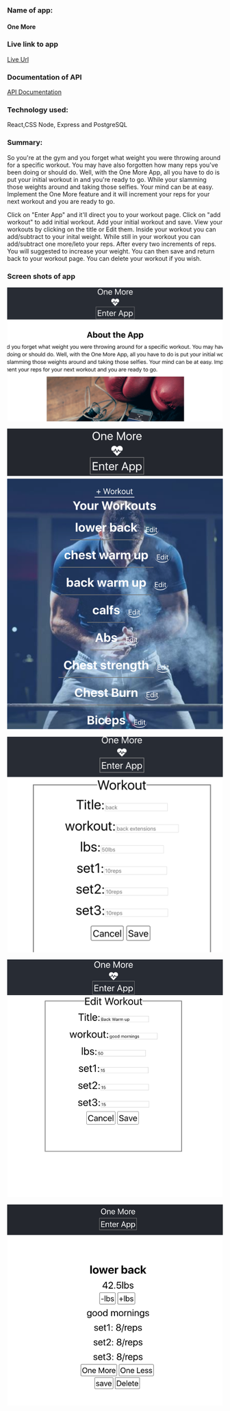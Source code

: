 ### Name of app: 
#### One More

### Live link to app
[Live Url](https://zeit.co/zapien120/one-more-app/csbn3j1sb)

### Documentation of API
[API Documentation](https://github.com/thinkful-ei-iguana/javi-one-more-server)

### Technology used: 
React,CSS Node, Express and PostgreSQL


### Summary: 
So you're at the gym and you forget what weight you were throwing around for a specific workout. You may have also forgotten how many reps you've been doing or should do. Well, with the One More App, all you have to do is put your initial workout in and you're ready to go. While your slamming those weights around and taking those selfies. Your mind can be at easy. Implement the One More feature and it will increment your reps for your next workout and you are ready to go. 
     
Click on "Enter App" and it'll direct you to your workout page.
Click on "add workout" to add initial workout.
Add your initial workout and save.
View your workouts by clicking on the title or Edit them.
Inside your workout you can add/subtract to your inital weight.
While still in your workout you can add/subtract one more/leto your reps.
After every two increments of reps. You will suggested to increase your weight.
You can then save and return back to your workout page.
You can delete your workout if you wish.


### Screen shots of app
![](/src/Images/landing-page.png)

![](/src/Images/one-more.png)

![](/src/Images/add-workout.png)

![](/src/Images/edit-form.png)

![](/src/Images/workout-log.png)












